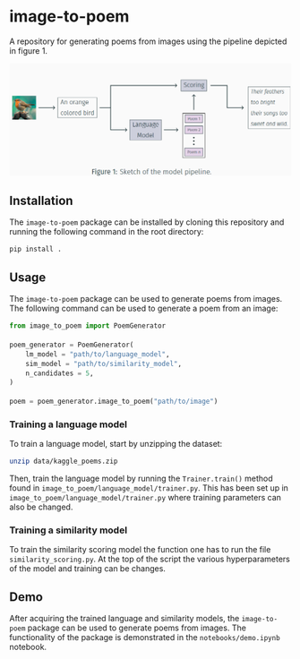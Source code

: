# image-to-poem

A repository for generating poems from images using the pipeline depicted in figure 1.



![alt text](figures/approach.png)


## Installation

The `image-to-poem` package can be installed by cloning this repository and running the following command in the root directory:

```bash
pip install .
```

## Usage

The `image-to-poem` package can be used to generate poems from images. The following command can be used to generate a poem from an image:

```python
from image_to_poem import PoemGenerator

poem_generator = PoemGenerator(
    lm_model = "path/to/language_model",
    sim_model = "path/to/similarity_model",
    n_candidates = 5,
)

poem = poem_generator.image_to_poem("path/to/image")
```


### Training a language model

To train a language model, start by unzipping the dataset:

```bash
unzip data/kaggle_poems.zip
```

Then, train the language model  by running the `Trainer.train()` method found in `image_to_poem/language_model/trainer.py`. This has been set up in `image_to_poem/language_model/trainer.py` where training parameters can also be changed.


### Training a similarity model

To train the similarity scoring model the function one has to run the file `similarity_scoring.py`. At the top of the script the various hyperparameters of the model and training can be changes. 

## Demo 

After acquiring the trained language and similarity models, the `image-to-poem` package can be used to generate poems from images. The functionality of the package is demonstrated in the `notebooks/demo.ipynb` notebook.